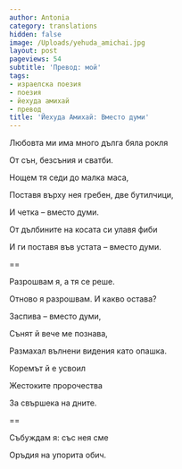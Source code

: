 ```yaml
---
author: Antonia
category: translations
hidden: false
image: /Uploads/yehuda_amichai.jpg
layout: post
pageviews: 54
subtitle: 'Превод: мой'
tags:
- израелска поезия
- поезия
- йехуда амихай
- превод
title: 'Йехуда Амихай: Вместо думи'
---
```


Любовта ми има много дълга бяла рокля

От сън, безсъния и сватби.

Нощем тя седи до малка маса,

Поставя върху нея гребен, две бутилчици,

И четка – вместо думи.

От дълбините на косата си улавя фиби

И ги поставя във устата – вместо думи.

==

Разрошвам я, а тя се реше.

Отново я разрошвам. И какво остава?

Заспива – вместо думи,

Сънят й вече ме познава,

Размахал вълнени видения като опашка.

Коремът й е усвоил

Жестоките пророчества

За свършека на дните.

==

Събуждам я: със нея сме

Оръдия на упорита обич.